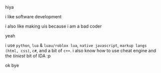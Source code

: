 hiya

i like software development

i also like making uis because i am a bad coder

yeah

i use `python`, `lua` & `luau/roblox lua`, `native javascript`, `markup langs (html, css)`, `c#`, and a bit of `c++`.
i also know how to use cheat engine and the *tiniest* bit of IDA :p

ok bye
